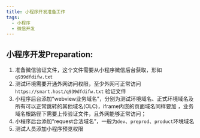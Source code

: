```yaml
---
title: 小程序开发准备工作
tags: 
  - 小程序
  - 微信开发
---
```


## 小程序开发Preparation:

1. 准备微信验证文件，这个文件需要从小程序微信后台获取，形如`q939dfdifw.txt`
2. 测试环境需要开通外网访问权限，至少外网可正常访问 `https://smart.host/q939dfdifw.txt` 验证文件
3. 小程序后台添加“webview业务域名”，分别为测试环境域名、正式环境域名及所有可以正常跳转的其他域名(OLC)，iframe内嵌的页面域名同样要加 ，业务域名根路径下需要上传验证文件，且外网能够正常访问；
4. 小程序后台添加“request合法域名”，一般为`dev`、`preprod`、`product`环境域名
5. 测试人员添加小程序预览权限
